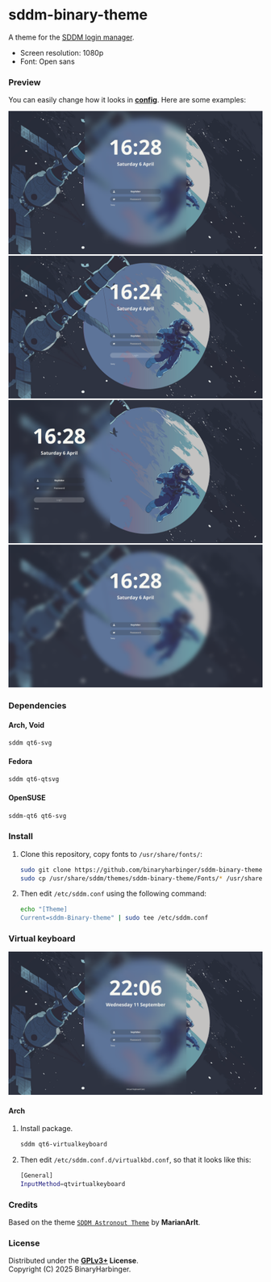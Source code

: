 # sddm-binary-theme

A theme for the [SDDM login manager](https://github.com/sddm/sddm).

- Screen resolution: 1080p
- Font: Open sans

### Preview

You can easily change how it looks in **[config](./Themes/binary.conf)**. 
Here are some examples:

![Preview](./Previews/preview1.png)
![Preview](./Previews/preview2.png)
![Preview](./Previews/preview3.png)
![Preview](./Previews/preview4.png)

### Dependencies

#### Arch, Void
```sh
sddm qt6-svg
```
#### Fedora
```sh
sddm qt6-qtsvg
```
#### OpenSUSE
```sh
sddm-qt6 qt6-svg
```

### Install

1. Clone this repository, copy fonts to `/usr/share/fonts/`:

   ```sh
   sudo git clone https://github.com/binaryharbinger/sddm-binary-theme.git /usr/share/sddm/themes/sddm-binary-theme
   sudo cp /usr/share/sddm/themes/sddm-binary-theme/Fonts/* /usr/share/fonts/
   ```

2. Then edit `/etc/sddm.conf` using the following command:

    ```sh
    echo "[Theme]
    Current=sddm-Binary-theme" | sudo tee /etc/sddm.conf
    ```


### Virtual keyboard

![Preview](./Previews/preview5.png)

#### Arch
1. Install package.
    ```sh
    sddm qt6-virtualkeyboard
    ```

2. Then edit `/etc/sddm.conf.d/virtualkbd.conf`, so that it looks like this:

    ```sh
    [General]
    InputMethod=qtvirtualkeyboard
    ```

### Credits

Based on the theme [`SDDM Astronout Theme`](https://github.com/kittydev/sddm-astronout-theme) by **MarianArlt**.

### License

Distributed under the **[GPLv3+](https://www.gnu.org/licenses/gpl-3.0.html) License**.    
Copyright (C) 2025 BinaryHarbinger.
